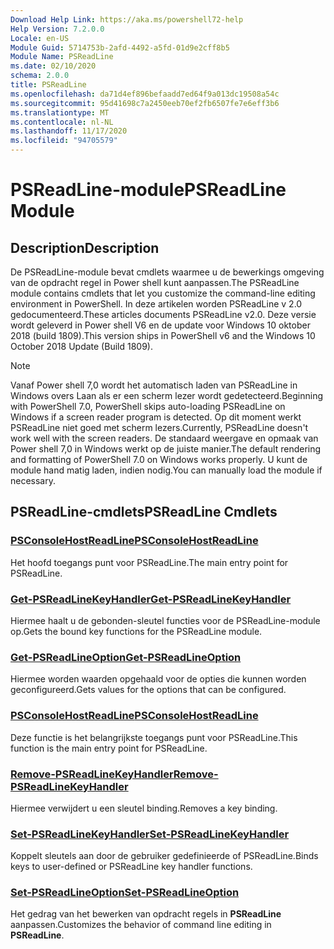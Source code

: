 ```yaml
---
Download Help Link: https://aka.ms/powershell72-help
Help Version: 7.2.0.0
Locale: en-US
Module Guid: 5714753b-2afd-4492-a5fd-01d9e2cff8b5
Module Name: PSReadLine
ms.date: 02/10/2020
schema: 2.0.0
title: PSReadLine
ms.openlocfilehash: da71d4ef896befaadd7ed64f9a013dc19508a54c
ms.sourcegitcommit: 95d41698c7a2450eeb70ef2fb6507fe7e6eff3b6
ms.translationtype: MT
ms.contentlocale: nl-NL
ms.lasthandoff: 11/17/2020
ms.locfileid: "94705579"
---
```

# <span data-ttu-id="a6eff-102">PSReadLine-module</span><span class="sxs-lookup"><span data-stu-id="a6eff-102">PSReadLine Module</span></span>

## <span data-ttu-id="a6eff-103">Description</span><span class="sxs-lookup"><span data-stu-id="a6eff-103">Description</span></span>

<span data-ttu-id="a6eff-104">De PSReadLine-module bevat cmdlets waarmee u de bewerkings omgeving van de opdracht regel in Power shell kunt aanpassen.</span><span class="sxs-lookup"><span data-stu-id="a6eff-104">The PSReadLine module contains cmdlets that let you customize the command-line editing environment in PowerShell.</span></span> <span data-ttu-id="a6eff-105">In deze artikelen worden PSReadLine v 2.0 gedocumenteerd.</span><span class="sxs-lookup"><span data-stu-id="a6eff-105">These articles documents PSReadLine v2.0.</span></span> <span data-ttu-id="a6eff-106">Deze versie wordt geleverd in Power shell V6 en de update voor Windows 10 oktober 2018 (build 1809).</span><span class="sxs-lookup"><span data-stu-id="a6eff-106">This version ships in PowerShell v6 and the Windows 10 October 2018 Update (Build 1809).</span></span>

> [!NOTE]
> <span data-ttu-id="a6eff-107">Vanaf Power shell 7,0 wordt het automatisch laden van PSReadLine in Windows overs Laan als er een scherm lezer wordt gedetecteerd.</span><span class="sxs-lookup"><span data-stu-id="a6eff-107">Beginning with PowerShell 7.0, PowerShell skips auto-loading PSReadLine on Windows if a screen reader program is detected.</span></span> <span data-ttu-id="a6eff-108">Op dit moment werkt PSReadLine niet goed met scherm lezers.</span><span class="sxs-lookup"><span data-stu-id="a6eff-108">Currently, PSReadLine doesn't work well with the screen readers.</span></span> <span data-ttu-id="a6eff-109">De standaard weergave en opmaak van Power shell 7,0 in Windows werkt op de juiste manier.</span><span class="sxs-lookup"><span data-stu-id="a6eff-109">The default rendering and formatting of PowerShell 7.0 on Windows works properly.</span></span> <span data-ttu-id="a6eff-110">U kunt de module hand matig laden, indien nodig.</span><span class="sxs-lookup"><span data-stu-id="a6eff-110">You can manually load the module if necessary.</span></span>

## <span data-ttu-id="a6eff-111">PSReadLine-cmdlets</span><span class="sxs-lookup"><span data-stu-id="a6eff-111">PSReadLine Cmdlets</span></span>

### [<span data-ttu-id="a6eff-112">PSConsoleHostReadLine</span><span class="sxs-lookup"><span data-stu-id="a6eff-112">PSConsoleHostReadLine</span></span>](PSConsoleHostReadLine.md)
<span data-ttu-id="a6eff-113">Het hoofd toegangs punt voor PSReadLine.</span><span class="sxs-lookup"><span data-stu-id="a6eff-113">The main entry point for PSReadLine.</span></span>

### [<span data-ttu-id="a6eff-114">Get-PSReadLineKeyHandler</span><span class="sxs-lookup"><span data-stu-id="a6eff-114">Get-PSReadLineKeyHandler</span></span>](Get-PSReadLineKeyHandler.md)
<span data-ttu-id="a6eff-115">Hiermee haalt u de gebonden-sleutel functies voor de PSReadLine-module op.</span><span class="sxs-lookup"><span data-stu-id="a6eff-115">Gets the bound key functions for the PSReadLine module.</span></span>

### [<span data-ttu-id="a6eff-116">Get-PSReadLineOption</span><span class="sxs-lookup"><span data-stu-id="a6eff-116">Get-PSReadLineOption</span></span>](Get-PSReadLineOption.md)
<span data-ttu-id="a6eff-117">Hiermee worden waarden opgehaald voor de opties die kunnen worden geconfigureerd.</span><span class="sxs-lookup"><span data-stu-id="a6eff-117">Gets values for the options that can be configured.</span></span>

### [<span data-ttu-id="a6eff-118">PSConsoleHostReadLine</span><span class="sxs-lookup"><span data-stu-id="a6eff-118">PSConsoleHostReadLine</span></span>](PSConsoleHostReadLine.md)
<span data-ttu-id="a6eff-119">Deze functie is het belangrijkste toegangs punt voor PSReadLine.</span><span class="sxs-lookup"><span data-stu-id="a6eff-119">This function is the main entry point for PSReadLine.</span></span>

### [<span data-ttu-id="a6eff-120">Remove-PSReadLineKeyHandler</span><span class="sxs-lookup"><span data-stu-id="a6eff-120">Remove-PSReadLineKeyHandler</span></span>](Remove-PSReadLineKeyHandler.md)
<span data-ttu-id="a6eff-121">Hiermee verwijdert u een sleutel binding.</span><span class="sxs-lookup"><span data-stu-id="a6eff-121">Removes a key binding.</span></span>

### [<span data-ttu-id="a6eff-122">Set-PSReadLineKeyHandler</span><span class="sxs-lookup"><span data-stu-id="a6eff-122">Set-PSReadLineKeyHandler</span></span>](Set-PSReadLineKeyHandler.md)
<span data-ttu-id="a6eff-123">Koppelt sleutels aan door de gebruiker gedefinieerde of PSReadLine.</span><span class="sxs-lookup"><span data-stu-id="a6eff-123">Binds keys to user-defined or PSReadLine key handler functions.</span></span>

### [<span data-ttu-id="a6eff-124">Set-PSReadLineOption</span><span class="sxs-lookup"><span data-stu-id="a6eff-124">Set-PSReadLineOption</span></span>](Set-PSReadLineOption.md)
<span data-ttu-id="a6eff-125">Het gedrag van het bewerken van opdracht regels in **PSReadLine** aanpassen.</span><span class="sxs-lookup"><span data-stu-id="a6eff-125">Customizes the behavior of command line editing in **PSReadLine**.</span></span>


